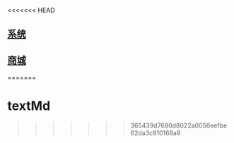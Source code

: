 <<<<<<< HEAD
## [系统](system/README.md)
## [商城](store/README.md)
=======
# textMd
>>>>>>> 365439d7680d8022a0056eefbe62da3c810168a9
